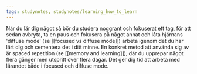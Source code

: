```yaml
---
tags: studynotes, studynotes/learning_how_to_learn
---
```


När du lär dig något så bör du studera noggrant och fokuserat ett tag, för att sedan avbryta, ta en paus och fokusera på något annat och låta hjärnans 'diffuse mode' (se [[focused vs diffuse mode]]) arbeta igenom det du har lärt dig och cementera det i ditt minne. En konkret metod att använda sig av är spaced repetition (se [[memory and learning]]), där du upprepar något flera gånger men utspritt över flera dagar. Det ger dig tid att arbeta med lärandet både i focused och diffuse mode.
